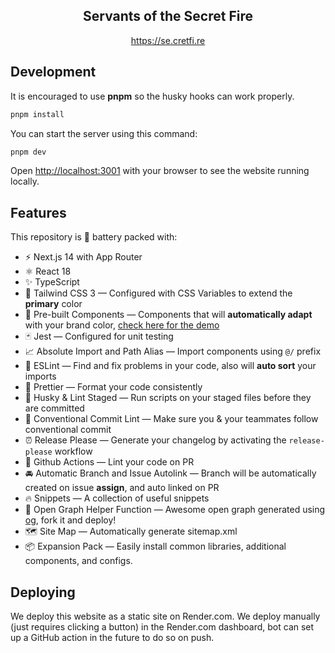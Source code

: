 <div align="center">
  <h2>Servants of the Secret Fire</h2>
  <p><a href="https://se.cretfi.re"> https://se.cretfi.re</a></p>
</div>

## Development

It is encouraged to use **pnpm** so the husky hooks can work properly.

```bash
pnpm install
```

You can start the server using this command:

```bash
pnpm dev
```

Open [http://localhost:3001](http://localhost:3001) with your browser to see the website running locally.

## Features

This repository is 🔋 battery packed with:

- ⚡️ Next.js 14 with App Router
- ⚛️ React 18
- ✨ TypeScript
- 💨 Tailwind CSS 3 — Configured with CSS Variables to extend the **primary** color
- 💎 Pre-built Components — Components that will **automatically adapt** with your brand color, [check here for the demo](https://tsnext-tw.thcl.dev/components)
- 🃏 Jest — Configured for unit testing
- 📈 Absolute Import and Path Alias — Import components using `@/` prefix
- 📏 ESLint — Find and fix problems in your code, also will **auto sort** your imports
- 💖 Prettier — Format your code consistently
- 🐶 Husky & Lint Staged — Run scripts on your staged files before they are committed
- 🤖 Conventional Commit Lint — Make sure you & your teammates follow conventional commit
- ⏰ Release Please — Generate your changelog by activating the `release-please` workflow
- 👷 Github Actions — Lint your code on PR
- 🚘 Automatic Branch and Issue Autolink — Branch will be automatically created on issue **assign**, and auto linked on PR
- 🔥 Snippets — A collection of useful snippets
- 👀 Open Graph Helper Function — Awesome open graph generated using [og](https://github.com/theodorusclarence/og), fork it and deploy!
- 🗺 Site Map — Automatically generate sitemap.xml
- 📦 Expansion Pack — Easily install common libraries, additional components, and configs.

## Deploying

We deploy this website as a static site on Render.com. We deploy manually (just requires clicking a button) in the Render.com dashboard, bot can set up a GitHub action in the future to do so on push.
